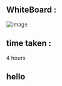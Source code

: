 ## WhiteBoard : 
![image](https://github.com/Abdelrahman-Sweiti/data-structures-and-algorithms/assets/102755704/233c4b94-f6f2-4400-9010-19f78f21d8e0)



## time taken : 
4 hours

## hello
